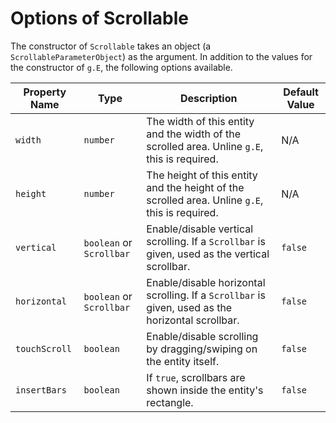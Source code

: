 # Options of Scrollable

The constructor of `Scrollable` takes an object (a `ScrollableParameterObject`) as the argument.
In addition to the values for the constructor of `g.E`, the following options available.

|Property Name|Type|Description|Default Value|
|-------------|----|-----------|-------------|
|`width`|`number`|The width of this entity and the width of the scrolled area. Unline `g.E`, this is required.|N/A|
|`height`|`number`|The height of this entity and the height of the scrolled area. Unline `g.E`, this is required.|N/A|
|`vertical`|`boolean` or `Scrollbar`|Enable/disable vertical scrolling.  If a `Scrollbar` is given, used as the vertical scrollbar.|`false`|
|`horizontal`|`boolean` or `Scrollbar`|Enable/disable horizontal scrolling.  If a `Scrollbar` is given, used as the horizontal scrollbar.|`false`|
|`touchScroll`|`boolean`|Enable/disable scrolling by dragging/swiping on the entity itself.|`false`|
|`insertBars`|`boolean`|If `true`, scrollbars are shown inside the entity's rectangle.|`false`|

